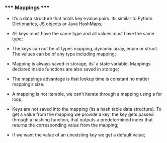 ### *** Mappings ***

- It’s a data structure that holds key->value pairs. Its similar to Python Dictionaries, JS objects or Java HashMaps;

- All keys must have the same type and all values must have the same type;

- The keys can not be of types mapping, dynamic array, enum or struct. The values can be of any type including mapping;

- Mapping is always saved in storage, its’ a state variable. Mappings declared inside functions are also saved in storage;

- The mappings advantage is that lookup time is constant no matter mapping’s size.

- A mapping is not iterable, we can’t iterate through a mapping using a for loop;

- Keys are not saved into the mapping (its a hash table data structure). To get a value from the mapping we provide a key, the key gets passed through a hashing function, that outputs a predetermined index that returns the corresponding value from the mapping;

- If we want the value of an unexisting key we get a default value;
    